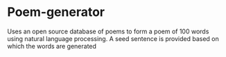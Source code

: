 # Poem-generator
Uses an open source database of poems to form a poem of 100 words using natural language processing. A seed sentence is provided based on which the words are generated
